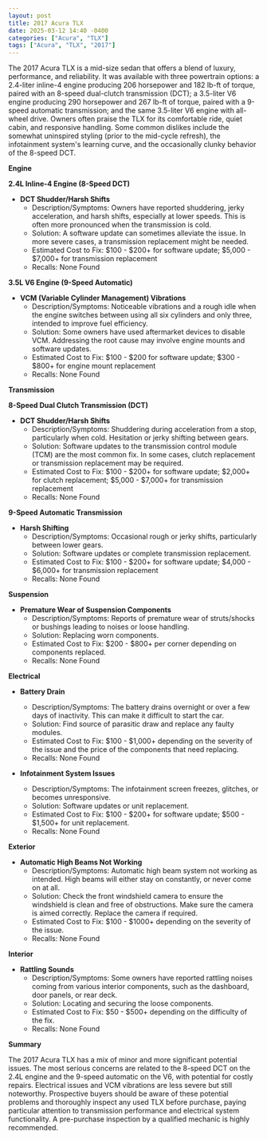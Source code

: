 ```yaml
---
layout: post
title: 2017 Acura TLX
date: 2025-03-12 14:40 -0400
categories: ["Acura", "TLX"]
tags: ["Acura", "TLX", "2017"]
---
```

The 2017 Acura TLX is a mid-size sedan that offers a blend of luxury, performance, and reliability. It was available with three powertrain options: a 2.4-liter inline-4 engine producing 206 horsepower and 182 lb-ft of torque, paired with an 8-speed dual-clutch transmission (DCT); a 3.5-liter V6 engine producing 290 horsepower and 267 lb-ft of torque, paired with a 9-speed automatic transmission; and the same 3.5-liter V6 engine with all-wheel drive. Owners often praise the TLX for its comfortable ride, quiet cabin, and responsive handling. Some common dislikes include the somewhat uninspired styling (prior to the mid-cycle refresh), the infotainment system's learning curve, and the occasionally clunky behavior of the 8-speed DCT.

**Engine**

**2.4L Inline-4 Engine (8-Speed DCT)**

*   **DCT Shudder/Harsh Shifts**
    *   Description/Symptoms: Owners have reported shuddering, jerky acceleration, and harsh shifts, especially at lower speeds. This is often more pronounced when the transmission is cold.
    *   Solution: A software update can sometimes alleviate the issue. In more severe cases, a transmission replacement might be needed.
    *   Estimated Cost to Fix: $100 - $200+ for software update; $5,000 - $7,000+ for transmission replacement
    *   Recalls: None Found

**3.5L V6 Engine (9-Speed Automatic)**

*   **VCM (Variable Cylinder Management) Vibrations**
    *   Description/Symptoms: Noticeable vibrations and a rough idle when the engine switches between using all six cylinders and only three, intended to improve fuel efficiency.
    *   Solution: Some owners have used aftermarket devices to disable VCM. Addressing the root cause may involve engine mounts and software updates.
    *   Estimated Cost to Fix: $100 - $200 for software update; $300 - $800+ for engine mount replacement
    *   Recalls: None Found

**Transmission**

**8-Speed Dual Clutch Transmission (DCT)**

*   **DCT Shudder/Harsh Shifts**
    *   Description/Symptoms: Shuddering during acceleration from a stop, particularly when cold. Hesitation or jerky shifting between gears.
    *   Solution: Software updates to the transmission control module (TCM) are the most common fix. In some cases, clutch replacement or transmission replacement may be required.
    *   Estimated Cost to Fix: $100 - $200+ for software update; $2,000+ for clutch replacement; $5,000 - $7,000+ for transmission replacement
    *   Recalls: None Found

**9-Speed Automatic Transmission**

*   **Harsh Shifting**
    *   Description/Symptoms: Occasional rough or jerky shifts, particularly between lower gears.
    *   Solution: Software updates or complete transmission replacement.
    *   Estimated Cost to Fix: $100 - $200+ for software update; $4,000 - $6,000+ for transmission replacement
    *   Recalls: None Found

**Suspension**

*   **Premature Wear of Suspension Components**
    *   Description/Symptoms: Reports of premature wear of struts/shocks or bushings leading to noises or loose handling.
    *   Solution: Replacing worn components.
    *   Estimated Cost to Fix: $200 - $800+ per corner depending on components replaced.
    *   Recalls: None Found

**Electrical**

*   **Battery Drain**
    *   Description/Symptoms: The battery drains overnight or over a few days of inactivity. This can make it difficult to start the car.
    *   Solution: Find source of parasitic draw and replace any faulty modules.
    *   Estimated Cost to Fix: $100 - $1,000+ depending on the severity of the issue and the price of the components that need replacing.
    *   Recalls: None Found

*   **Infotainment System Issues**
    *   Description/Symptoms: The infotainment screen freezes, glitches, or becomes unresponsive.
    *   Solution: Software updates or unit replacement.
    *   Estimated Cost to Fix: $100 - $200+ for software update; $500 - $1,500+ for unit replacement.
    *   Recalls: None Found

**Exterior**

*   **Automatic High Beams Not Working**
    * Description/Symptoms: Automatic high beam system not working as intended. High beams will either stay on constantly, or never come on at all.
    * Solution: Check the front windshield camera to ensure the windshield is clean and free of obstructions. Make sure the camera is aimed correctly. Replace the camera if required.
    * Estimated Cost to Fix: $100 - $1000+ depending on the severity of the issue.
    * Recalls: None Found

**Interior**

*   **Rattling Sounds**
    *   Description/Symptoms: Some owners have reported rattling noises coming from various interior components, such as the dashboard, door panels, or rear deck.
    *   Solution: Locating and securing the loose components.
    *   Estimated Cost to Fix: $50 - $500+ depending on the difficulty of the fix.
    *   Recalls: None Found

**Summary**

The 2017 Acura TLX has a mix of minor and more significant potential issues. The most serious concerns are related to the 8-speed DCT on the 2.4L engine and the 9-speed automatic on the V6, with potential for costly repairs. Electrical issues and VCM vibrations are less severe but still noteworthy. Prospective buyers should be aware of these potential problems and thoroughly inspect any used TLX before purchase, paying particular attention to transmission performance and electrical system functionality. A pre-purchase inspection by a qualified mechanic is highly recommended.

